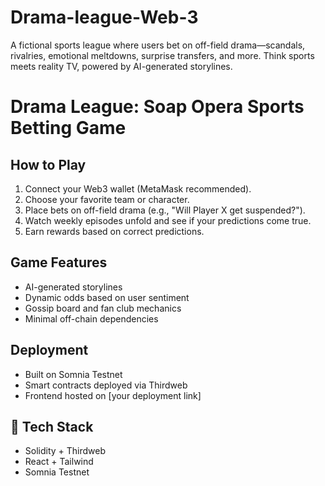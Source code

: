 # Drama-league-Web-3
A fictional sports league where users bet on off-field drama—scandals, rivalries, emotional meltdowns, surprise transfers, and more. Think sports meets reality TV, powered by AI-generated storylines.
# Drama League: Soap Opera Sports Betting Game

##  How to Play
1. Connect your Web3 wallet (MetaMask recommended).
2. Choose your favorite team or character.
3. Place bets on off-field drama (e.g., "Will Player X get suspended?").
4. Watch weekly episodes unfold and see if your predictions come true.
5. Earn rewards based on correct predictions.

##  Game Features
- AI-generated storylines
- Dynamic odds based on user sentiment
- Gossip board and fan club mechanics
- Minimal off-chain dependencies

## Deployment
- Built on Somnia Testnet
- Smart contracts deployed via Thirdweb
- Frontend hosted on [your deployment link]

## 🧪 Tech Stack
- Solidity + Thirdweb
- React + Tailwind
- Somnia Testnet
